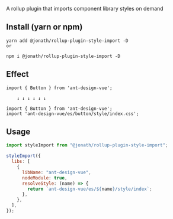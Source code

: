A rollup plugin that imports component library styles on demand

## Install (yarn or npm)

```shell
yarn add @jonath/rollup-plugin-style-import -D
or

npm i @jonath/rollup-plugin-style-import -D
```

## Effect

```
import { Button } from 'ant-design-vue';
```

        ↓ ↓ ↓ ↓ ↓ ↓

```
import { Button } from 'ant-design-vue';
import 'ant-design-vue/es/button/style/index.css';
```

## Usage

```js
import styleImport from "@jonath/rollup-plugin-style-import";

styleImport({
  libs: [
    {
      libName: "ant-design-vue",
      nodeModule: true,
      resolveStyle: (name) => {
        return `ant-design-vue/es/${name}/style/index`;
      },
    },
  ],
});
```
